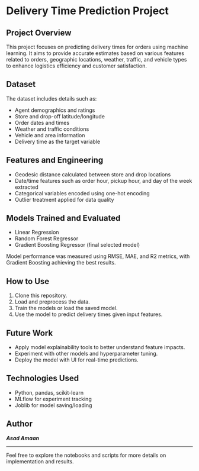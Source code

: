 # Delivery Time Prediction Project

## Project Overview
This project focuses on predicting delivery times for orders using machine learning. It aims to provide accurate estimates based on various features related to orders, geographic locations, weather, traffic, and vehicle types to enhance logistics efficiency and customer satisfaction.

## Dataset
The dataset includes details such as:
- Agent demographics and ratings
- Store and drop-off latitude/longitude
- Order dates and times
- Weather and traffic conditions
- Vehicle and area information
- Delivery time as the target variable

## Features and Engineering
- Geodesic distance calculated between store and drop locations
- Date/time features such as order hour, pickup hour, and day of the week extracted
- Categorical variables encoded using one-hot encoding
- Outlier treatment applied for data quality

## Models Trained and Evaluated
- Linear Regression
- Random Forest Regressor
- Gradient Boosting Regressor (final selected model)

Model performance was measured using RMSE, MAE, and R2 metrics, with Gradient Boosting achieving the best results.

## How to Use
1. Clone this repository.
2. Load and preprocess the data.
3. Train the models or load the saved model.
4. Use the model to predict delivery times given input features.

## Future Work
- Apply model explainability tools to better understand feature impacts.
- Experiment with other models and hyperparameter tuning.
- Deploy the model with UI for real-time predictions.

## Technologies Used
- Python, pandas, scikit-learn
- MLflow for experiment tracking
- Joblib for model saving/loading

## Author
***Asad Amaan***

---

Feel free to explore the notebooks and scripts for more details on implementation and results.
